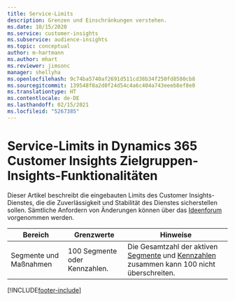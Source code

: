 ```yaml
---
title: Service-Limits
description: Grenzen und Einschränkungen verstehen.
ms.date: 10/15/2020
ms.service: customer-insights
ms.subservice: audience-insights
ms.topic: conceptual
author: m-hartmann
ms.author: mhart
ms.reviewer: jimsonc
manager: shellyha
ms.openlocfilehash: 9c74ba5740af2691d511cd38b34f250fd8580cb8
ms.sourcegitcommit: 139548f8a2d0f24d54c4a6c404a743eeeb8ef8e0
ms.translationtype: HT
ms.contentlocale: de-DE
ms.lasthandoff: 02/15/2021
ms.locfileid: "5267385"
---
```

# <a name="service-limits-in-dynamics-365-customer-insights-audience-insights-capability"></a>Service-Limits in Dynamics 365 Customer Insights Zielgruppen-Insights-Funktionalitäten

Dieser Artikel beschreibt die eingebauten Limits des Customer Insights-Dienstes, die die Zuverlässigkeit und Stabilität des Dienstes sicherstellen sollen. Sämtliche Anfordern von Änderungen können über das [Ideenforum](https://go.microsoft.com/fwlink/?linkid=2074172) vorgenommen werden. 
 
| Bereich  | Grenzwerte  | Hinweise |
|-------------|---------------------------------------------------------------------|---------------------------------------------------------------------|
| Segmente und Maßnahmen | 100 Segmente oder Kennzahlen. | Die Gesamtzahl der aktiven [Segmente](segments.md) und [Kennzahlen](measures.md) zusammen kann 100 nicht überschreiten.  |


[!INCLUDE[footer-include](../includes/footer-banner.md)]
